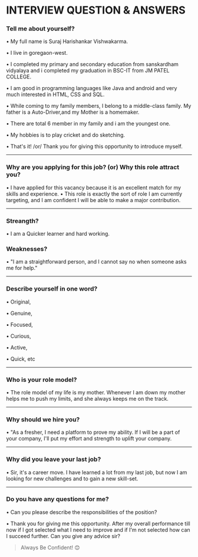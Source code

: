 # INTERVIEW QUESTION & ANSWERS

### Tell me about yourself?
• My full name is Suraj Harishankar Vishwakarma.

• I live in goregaon-west.

• I completed my primary and secondary education from sanskardham vidyalaya and i completed my graduation in BSC-IT from JM PATEL COLLEGE.

• I am good in programming languages like Java and android and very much interested in HTML, CSS and SQL.

• While coming to my family members, I belong to a middle-class family. My father is a Auto-Driver,and my Mother is a homemaker.

• There are total 6 member in my family and i am the youngest one.

• My hobbies is to play cricket and do sketching.

• That's it! /or/ Thank you for giving this opportunity to introduce myself.

---------------------------------------------------------------------------------------------------------------------------------------------------------------------------------
### Why are you applying for this job? (or) Why this role attract you?
• I have applied for this vacancy because it is an excellent match for my skills and experience. 
• This role is exactly the sort of role I am currently targeting, and I am confident I will be able to make a major contribution.

---------------------------------------------------------------------------------------------------------------------------------------------------------------------------------
### Streangth?
• I am a Quicker learner and hard working.

### Weaknesses?
• "I am a straightforward person, and I cannot say no when someone asks me for help." 

-----------------------------------------------------------------------------------------------------------------------------------------------------------------------
### Describe yourself in one word?
• Original, 

• Genuine, 

• Focused, 

• Curious, 

• Active, 

• Quick, etc

---------------------------------------------------------------------------------------------------------------------------------------------------------------------------------
### Who is your role model?
• The role model of my life is my mother. Whenever I am down my mother helps me to push my limits, and she always keeps me on the track.

---------------------------------------------------------------------------------------------------------------------------------------------------------------------------------
### Why should we hire you?
• "As a fresher, I need a platform to prove my ability. If I will be a part of your company, I'll put my effort and strength to uplift your company.

---------------------------------------------------------------------------------------------------------------------------------------------------------------------------------
### Why did you leave your last job?
• Sir, it's a career move. I have learned a lot from my last job, but now I am looking for new challenges and to gain a new skill-set.

---------------------------------------------------------------------------------------------------------------------------------------------------------------------------------
### Do you have any questions for me?
• Can you please describe the responsibilities of the position?

• Thank you for giving me this opportunity. After my overall performance till now if I got selected what I need to improve and if I'm not selected how can I succeed further. Can you give any advice sir?


> Always Be Confident! 😊

